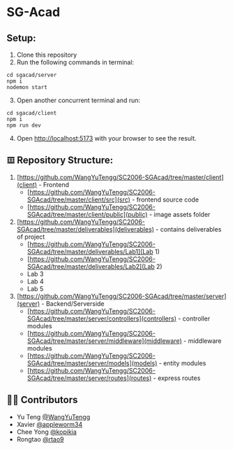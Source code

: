 # SG-Acad
## Setup:
1. Clone this repository
2. Run the following commands in terminal:
```
cd sgacad/server
npm i 
nodemon start
```
3. Open another concurrent terminal and run:
```
cd sgacad/client
npm i 
npm run dev
```
4. Open [http://localhost:5173](http://localhost:5173) with your browser to see the result.

## 𝌞 Repository Structure:
1. [https://github.com/WangYuTengg/SC2006-SGAcad/tree/master/client](client) - Frontend
   - [https://github.com/WangYuTengg/SC2006-SGAcad/tree/master/client/src](src) - frontend source code
   - [https://github.com/WangYuTengg/SC2006-SGAcad/tree/master/client/public](public) - image assets folder
2. [https://github.com/WangYuTengg/SC2006-SGAcad/tree/master/deliverables](deliverables) - contains deliverables of project
   - [https://github.com/WangYuTengg/SC2006-SGAcad/tree/master/deliverables/Lab1](Lab 1) 
   - [https://github.com/WangYuTengg/SC2006-SGAcad/tree/master/deliverables/Lab2](Lab 2)
   - Lab 3
   - Lab 4
   - Lab 5
3. [https://github.com/WangYuTengg/SC2006-SGAcad/tree/master/server](server) - Backend/Serverside  
   - [https://github.com/WangYuTengg/SC2006-SGAcad/tree/master/server/controllers](controllers) - controller modules
   - [https://github.com/WangYuTengg/SC2006-SGAcad/tree/master/server/middleware](middleware) - middleware modules
   - [https://github.com/WangYuTengg/SC2006-SGAcad/tree/master/server/models](models) - entity modules
   - [https://github.com/WangYuTengg/SC2006-SGAcad/tree/master/server/routes](routes) - express routes

## ✍🏻 Contributors
* Yu Teng [@WangYuTengg](https://github.com/WangYuTengg)
* Xavier [@appleworm34](https://github.com/appleworm34)
* Chee Yong [@kopikia](https://github.com/kopikia)
* Rongtao [@rtao9](https://github.com/rtao9)
